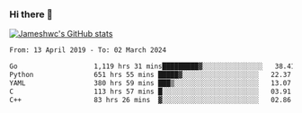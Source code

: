 ### Hi there 👋

[![Jameshwc's GitHub stats](https://github-readme-stats.vercel.app/api?username=jameshwc)](https://github.com/anuraghazra/github-readme-stats)

<!--START_SECTION:waka-->

```txt
From: 13 April 2019 - To: 02 March 2024

Go                   1,119 hrs 31 mins█████████▓░░░░░░░░░░░░░░░   38.41 %
Python               651 hrs 55 mins █████▓░░░░░░░░░░░░░░░░░░░   22.37 %
YAML                 380 hrs 59 mins ███▒░░░░░░░░░░░░░░░░░░░░░   13.07 %
C                    113 hrs 57 mins █░░░░░░░░░░░░░░░░░░░░░░░░   03.91 %
C++                  83 hrs 26 mins  ▓░░░░░░░░░░░░░░░░░░░░░░░░   02.86 %
```

<!--END_SECTION:waka-->